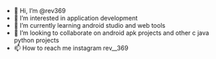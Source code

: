 - 👋 Hi, I’m @rev369
- 👀 I’m interested in application development
- 🌱 I’m currently learning android studio and web tools
- 💞️ I’m looking to collaborate on android apk projects and other c java python projects
- 📫 How to reach me instagram rev__369

<!---
rev369/rev369 is a ✨ special ✨ repository because its `README.md` (this file) appears on your GitHub profile.
You can click the Preview link to take a look at your changes.
--->
